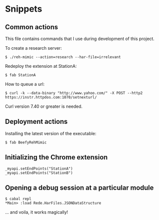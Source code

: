 
Snippets
========


Common actions
--------------

This file contains commands that I use during development of this project.


To create a research server:

    $ ./reh-mimic --action=research --har-file=irrelevant

Redeploy the extension at StationA:

    $ fab StationA

How to queue a url:

    $ curl -k --data-binary "http://www.yahoo.com/" -X POST --http2 https://instr.httpdos.com:1070/setnexturl/

Curl version 7.40 or greater is needed.


Deployment actions
------------------

Installing the latest version of the executable:

    $ fab BeefyRehMimic

Initializing the Chrome extension
---------------------------------

    _myapi.setEndPoints("StationA")
    _myapi.setEndPoints("StationB")

Opening a debug session at a particular module
----------------------------------------------

    $ cabal repl
    *Main> :load Rede.HarFiles.JSONDataStructure 

... and voila, it works magically!
